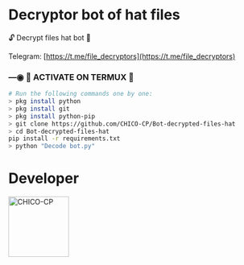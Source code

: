 # Decryptor bot of hat files
🔓 Decrypt files hat bot 🔑

Telegram: [https://t.me/file_decryptors](https://t.me/file_decryptors)

### —◉ 👾 ACTIVATE ON TERMUX 👾
```bash
# Run the following commands one by one:
> pkg install python
> pkg install git
> pkg install python-pip
> git clone https://github.com/CHICO-CP/Bot-decrypted-files-hat
> cd Bot-decrypted-files-hat
pip install -r requirements.txt
> python "Decode bot.py"
```






# Developer 
<a href="https://github.com/CHICO-CP"><img src="https://github.com/CHICO-CP.png" width="120" height="120" alt="CHICO-CP"/></a>
